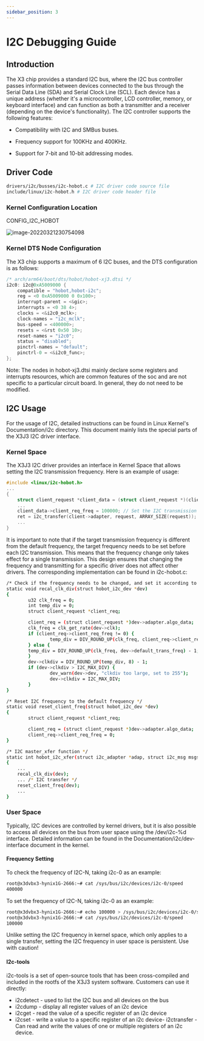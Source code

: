 ```yaml
---
sidebar_position: 3
---
```

# I2C Debugging Guide

## Introduction

The X3 chip provides a standard I2C bus, where the I2C bus controller passes information between devices connected to the bus through the Serial Data Line (SDA) and Serial Clock Line (SCL). Each device has a unique address (whether it's a microcontroller, LCD controller, memory, or keyboard interface) and can function as both a transmitter and a receiver (depending on the device's functionality). The I2C controller supports the following features:

-   Compatibility with I2C and SMBus buses.

-   Frequency support for 100KHz and 400KHz.

-   Support for 7-bit and 10-bit addressing modes.

## Driver Code

```bash
drivers/i2c/busses/i2c-hobot.c # I2C driver code source file
include/linux/i2c-hobot.h # I2C driver code header file
```

### Kernel Configuration Location

CONFIG_I2C_HOBOT

![image-20220321230754098](https://rdk-doc.oss-cn-beijing.aliyuncs.com/doc/img/07_Advanced_development/02_linux_development/driver_development/image-20220321230754098.png)

### Kernel DTS Node Configuration

The X3 chip supports a maximum of 6 I2C buses, and the DTS configuration is as follows:

```c
/* arch/arm64/boot/dts/hobot/hobot-xj3.dtsi */
i2c0: i2c@0xA5009000 {
    compatible = "hobot,hobot-i2c";
    reg = <0 0xA5009000 0 0x100>;
    interrupt-parent = <&gic>;
    interrupts = <0 38 4>;
    clocks = <&i2c0_mclk>;
    clock-names = "i2c_mclk";
    bus-speed = <400000>;
    resets = <&rst 0x50 10>;
    reset-names = "i2c0";
    status = "disabled";
    pinctrl-names = "default";
    pinctrl-0 = <&i2c0_func>;
};
```

Note: 
The nodes in hobot-xj3.dtsi mainly declare some registers and interrupts resources, which are common features of the soc and are not specific to a particular circuit board. In general, they do not need to be modified.

## I2C Usage

For the usage of I2C, detailed instructions can be found in Linux Kernel's Documentation/i2c directory. This document mainly lists the special parts of the X3J3 I2C driver interface.

### Kernel Space

The X3J3 I2C driver provides an interface in Kernel Space that allows setting the I2C transmission frequency. Here is an example of usage:

```c
#include <linux/i2c-hobot.h>
...
{
    struct client_request *client_data = (struct client_request *)(client->adapter->algo_data);
    ...
    client_data->client_req_freq = 100000; // Set the I2C transmission frequency to 100k
    ret = i2c_transfer(client->adapter, request, ARRAY_SIZE(request));
    ...
}
```

It is important to note that if the target transmission frequency is different from the default frequency, the target frequency needs to be set before each I2C transmission. This means that the frequency change only takes effect for a single transmission. This design ensures that changing the frequency and transmitting for a specific driver does not affect other drivers. The corresponding implementation can be found in i2c-hobot.c:

```bash
/* Check if the frequency needs to be changed, and set it according to the target frequency */
static void recal_clk_div(struct hobot_i2c_dev *dev)
{
        u32 clk_freq = 0;
        int temp_div = 0;
        struct client_request *client_req;

        client_req = (struct client_request *)dev->adapter.algo_data;
        clk_freq = clk_get_rate(dev->clk);
        if (client_req->client_req_freq != 0) {
                temp_div = DIV_ROUND_UP(clk_freq, client_req->client_req_freq) - 1;
        } else {
        temp_div = DIV_ROUND_UP(clk_freq, dev->default_trans_freq) - 1;
        }
        dev->clkdiv = DIV_ROUND_UP(temp_div, 8) - 1;
        if (dev->clkdiv > I2C_MAX_DIV) {
                dev_warn(dev->dev, "clkdiv too large, set to 255");
                dev->clkdiv = I2C_MAX_DIV;
        }
}

/* Reset I2C frequency to the default frequency */
static void reset_client_freq(struct hobot_i2c_dev *dev)
{
        struct client_request *client_req;

        client_req = (struct client_request *)dev->adapter.algo_data;
        client_req->client_req_freq = 0;
}

/* I2C master_xfer function */
static int hobot_i2c_xfer(struct i2c_adapter *adap, struct i2c_msg msgs[], int num)
{
    ...
    recal_clk_div(dev);
    ... /* I2C transfer */
    reset_client_freq(dev);
    ...
}
```

### User Space

Typically, I2C devices are controlled by kernel drivers, but it is also possible to access all devices on the bus from user space using the /dev/i2c-%d interface. Detailed information can be found in the Documentation/i2c/dev-interface document in the kernel.

#### Frequency Setting

To check the frequency of I2C-N, taking i2c-0 as an example:

```bash
root@x3dvbx3-hynix1G-2666:~# cat /sys/bus/i2c/devices/i2c-0/speed
400000
```

To set the frequency of I2C-N, taking i2c-0 as an example:

```bash
root@x3dvbx3-hynix1G-2666:~# echo 100000 > /sys/bus/i2c/devices/i2c-0/speed
root@x3dvbx3-hynix1G-2666:~# cat /sys/bus/i2c/devices/i2c-0/speed
100000
```

Unlike setting the I2C frequency in kernel space, which only applies to a single transfer, setting the I2C frequency in user space is persistent. Use with caution!

#### I2c-tools

i2c-tools is a set of open-source tools that has been cross-compiled and included in the rootfs of the X3J3 system software. Customers can use it directly:

-   i2cdetect - used to list the I2C bus and all devices on the bus
-   i2cdump - display all register values of an i2c device
-   i2cget - read the value of a specific register of an i2c device
-   i2cset - write a value to a specific register of an i2c device- i2ctransfer - Can read and write the values of one or multiple registers of an i2c device.
